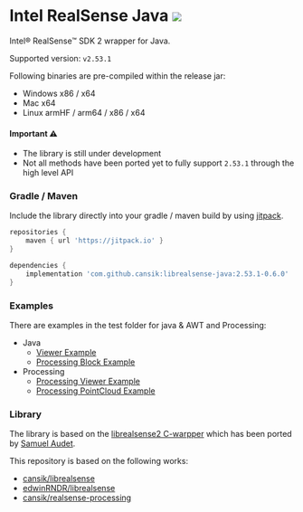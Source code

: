 # Intel RealSense Java [![](https://jitpack.io/v/cansik/librealsense-java.svg)](https://jitpack.io/#cansik/librealsense-java)
Intel® RealSense™ SDK 2 wrapper for Java.

Supported version: `v2.53.1`

Following binaries are pre-compiled within the release jar:

- Windows x86 / x64
- Mac x64
- Linux armHF / arm64 / x86 / x64

#### Important ⚠️
- The library is still under development
- Not all methods have been ported yet to fully support `2.53.1` through the high level API

### Gradle / Maven
Include the library directly into your gradle / maven build by using [jitpack](https://jitpack.io/#cansik/librealsense-java).

```groovy
repositories {
    maven { url 'https://jitpack.io' }
}

dependencies {
    implementation 'com.github.cansik:librealsense-java:2.53.1-0.6.0'
}
```

### Examples

There are examples in the test folder for java & AWT and Processing:

- Java
  - [Viewer Example](https://github.com/cansik/librealsense-java/blob/master/src/test/java/org/intel/rs/ui/SimpleImageViewer.java)
  - [Processing Block Example](https://github.com/cansik/librealsense-java/blob/master/src/test/java/org/intel/rs/ui/ProcessingBlockTest.java)
- Processing
  - [Processing Viewer Example](https://github.com/cansik/librealsense-java/blob/master/src/test/java/processing/ProcessingViewer.java)
  - [Processing PointCloud Example](https://github.com/cansik/librealsense-java/blob/master/src/test/java/processing/ProcessingPointCloudViewer.java)

### Library

The library is based on the [librealsense2 C-warpper](https://github.com/bytedeco/javacpp-presets/blob/master/librealsense2/README.md) which has been ported by [Samuel Audet](https://github.com/saudet).

This repository is based on the following works:

- [cansik/librealsense](https://github.com/cansik/librealsense/tree/master/wrappers/java)
- [edwinRNDR/librealsense](https://github.com/edwinRNDR/librealsense)
- [cansik/realsense-processing](https://github.com/cansik/realsense-processing)
